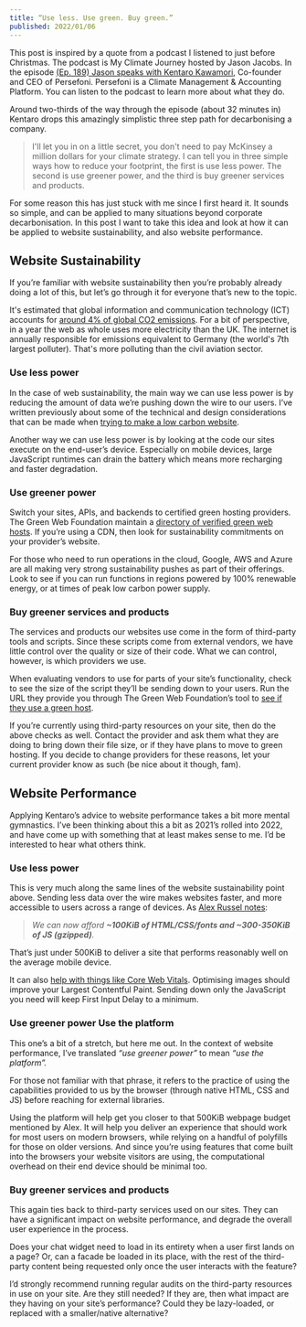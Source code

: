 ```yaml
---
title: “Use less. Use green. Buy green.”
published: 2022/01/06
---
```


This post is inspired by a quote from a podcast I listened to just before Christmas. The podcast is My Climate Journey hosted by Jason Jacobs. In the episode [(Ep. 189) Jason speaks with Kentaro Kawamori](https://www.myclimatejourney.co/episodes/kentaro-kawamori), Co-founder and CEO of Persefoni. Persefoni is a Climate Management & Accounting Platform. You can listen to the podcast to learn more about what they do.

Around two-thirds of the way through the episode (about 32 minutes in) Kentaro drops this amazingly simplistic three step path for decarbonising a company.

> I'll let you in on a little secret, you don't need to pay McKinsey a million dollars for your climate strategy. I can tell you in three simple ways how to reduce your footprint, the first is use less power. The second is use greener power, and the third is buy greener services and products.

For some reason this has just stuck with me since I first heard it. It sounds so simple, and can be applied to many situations beyond corporate decarbonisation. In this post I want to take this idea and look at how it can be applied to website sustainability, and also website performance.

## Website Sustainability

If you’re familiar with website sustainability then you’re probably already doing a lot of this, but let’s go through it for everyone that’s new to the topic.

It's estimated that global information and communication technology (ICT) accounts for [around 4% of global CO2 emissions](https://theshiftproject.org/wp-content/uploads/2019/03/Lean-ICT-Report_The-Shift-Project_2019.pdf). For a bit of perspective, in a year the web as whole uses more electricity than the UK. The internet is annually responsible for emissions equivalent to Germany (the world's 7th largest polluter). That's more polluting than the civil aviation sector.

### Use less power

In the case of web sustainability, the main way we can use less power is by reducing the amount of data we’re pushing down the wire to our users. I’ve written previously about some of the technical and design considerations that can be made when [trying to make a low carbon website](https://fershad.com/writing/reducing-website-carbon-emissions/).

Another way we can use less power is by looking at the code our sites execute on the end-user’s device. Especially on mobile devices, large JavaScript runtimes can drain the battery which means more recharging and faster degradation.

### Use greener power

Switch your sites, APIs, and backends to certified green hosting providers. The Green Web Foundation maintain a [directory of verified green web hosts](https://www.thegreenwebfoundation.org/directory/). If you’re using a CDN, then look for sustainability commitments on your provider’s website.

For those who need to run operations in the cloud, Google, AWS and Azure are all making very strong sustainability pushes as part of their offerings. Look to see if you can run functions in regions powered by 100% renewable energy, or at times of peak low carbon power supply.

### Buy greener services and products

The services and products our websites use come in the form of third-party tools and scripts. Since these scripts come from external vendors, we have little control over the quality or size of their code. What we can control, however, is which providers we use.

When evaluating vendors to use for parts of your site’s functionality, check to see the size of the script they’ll be sending down to your users. Run the URL they provide you through The Green Web Foundation’s tool to [see if they use a green host](https://www.thegreenwebfoundation.org/).

If you’re currently using third-party resources on your site, then do the above checks as well. Contact the provider and ask them what they are doing to bring down their file size, or if they have plans to move to green hosting. If you decide to change providers for these reasons, let your current provider know as such (be nice about it though, fam).

## Website Performance

Applying Kentaro’s advice to website performance takes a bit more mental gymnastics. I’ve been thinking about this a bit as 2021’s rolled into 2022, and have come up with something that at least makes sense to me. I’d be interested to hear what others think.

### Use less power

This is very much along the same lines of the website sustainability point above. Sending less data over the wire makes websites faster, and more accessible to users across a range of devices. As [Alex Russel notes](https://infrequently.org/2021/03/the-performance-inequality-gap/):

> _We can now afford **~100KiB of HTML/CSS/fonts and ~300-350KiB of JS (gzipped)**._

That’s just under 500KiB to deliver a site that performs reasonably well on the average mobile device.

It can also [help with things like Core Web Vitals](https://ecoping.earth/blog/core-web-vitals-and-sustainability). Optimising images should improve your Largest Contentful Paint. Sending down only the JavaScript you need will keep First Input Delay to a minimum.

### Use greener power Use the platform

This one’s a bit of a stretch, but here me out. In the context of website performance, I’ve translated _“use greener power”_ to mean _“use the platform”._

For those not familiar with that phrase, it refers to the practice of using the capabilities provided to us by the browser (through native HTML, CSS and JS) before reaching for external libraries.

Using the platform will help get you closer to that 500KiB webpage budget mentioned by Alex. It will help you deliver an experience that should work for most users on modern browsers, while relying on a handful of polyfills for those on older versions. And since you’re using features that come built into the browsers your website visitors are using, the computational overhead on their end device should be minimal too.

### Buy greener services and products

This again ties back to third-party services used on our sites. They can have a significant impact on website performance, and degrade the overall user experience in the process.

Does your chat widget need to load in its entirety when a user first lands on a page? Or, can a facade be loaded in its place, with the rest of the third-party content being requested only once the user interacts with the feature?

I’d strongly recommend running regular audits on the third-party resources in use on your site. Are they still needed? If they are, then what impact are they having on your site’s performance? Could they be lazy-loaded, or replaced with a smaller/native alternative?
